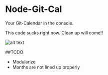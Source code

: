 Node-Git-Cal
============

Your Git-Calendar in the console.

This code sucks right now.  Clean up will come!!


![alt text](https://raw.github.com/TerryMooreII/Node-Git-Cal/master/imgs/node-git-cal_ss.jpg "Screen Shot")	

##TODO

* Modularize
* Months are not lined up properly

